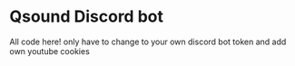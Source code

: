 # Qsound Discord bot

All code here!
only have to change to your own discord bot token 
and add own youtube cookies